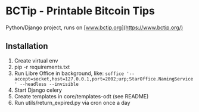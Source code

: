 # BCTip - Printable Bitcoin Tips

Python/Django project, runs on [www.bctip.org](https://www.bctip.org/)

## Installation
1. Create virtual env
2. pip -r requirements.txt
3. Run Libre Office in background, like: ```soffice '--accept=socket,host=127.0.0.1,port=2002;urp;StarOffice.NamingService' --headless --invisible```
4. Start Django celery
5. Create templates in core/templates-odt (see README)
6. Run utils/return_expired.py via cron once a day
